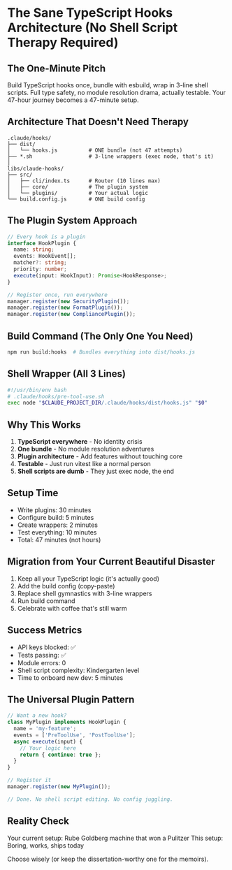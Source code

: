 # The Sane TypeScript Hooks Architecture (No Shell Script Therapy Required)

## The One-Minute Pitch
Build TypeScript hooks once, bundle with esbuild, wrap in 3-line shell scripts. Full type safety, no module resolution drama, actually testable. Your 47-hour journey becomes a 47-minute setup.

## Architecture That Doesn't Need Therapy

```
.claude/hooks/
├── dist/
│   └── hooks.js          # ONE bundle (not 47 attempts)
├── *.sh                  # 3-line wrappers (exec node, that's it)
│
libs/claude-hooks/
├── src/
│   ├── cli/index.ts      # Router (10 lines max)
│   ├── core/             # The plugin system
│   └── plugins/          # Your actual logic
└── build.config.js       # ONE build config
```

## The Plugin System Approach

```typescript
// Every hook is a plugin
interface HookPlugin {
  name: string;
  events: HookEvent[];
  matcher?: string;
  priority: number;
  execute(input: HookInput): Promise<HookResponse>;
}

// Register once, run everywhere
manager.register(new SecurityPlugin());
manager.register(new FormatPlugin());
manager.register(new CompliancePlugin());
```

## Build Command (The Only One You Need)
```bash
npm run build:hooks  # Bundles everything into dist/hooks.js
```

## Shell Wrapper (All 3 Lines)
```bash
#!/usr/bin/env bash
# .claude/hooks/pre-tool-use.sh
exec node "$CLAUDE_PROJECT_DIR/.claude/hooks/dist/hooks.js" "$0"
```

## Why This Works
1. **TypeScript everywhere** - No identity crisis
2. **One bundle** - No module resolution adventures  
3. **Plugin architecture** - Add features without touching core
4. **Testable** - Just run vitest like a normal person
5. **Shell scripts are dumb** - They just exec node, the end

## Setup Time
- Write plugins: 30 minutes
- Configure build: 5 minutes  
- Create wrappers: 2 minutes
- Test everything: 10 minutes
- Total: 47 minutes (not hours)

## Migration from Your Current Beautiful Disaster
1. Keep all your TypeScript logic (it's actually good)
2. Add the build config (copy-paste)
3. Replace shell gymnastics with 3-line wrappers
4. Run build command
5. Celebrate with coffee that's still warm

## Success Metrics
- API keys blocked: ✅
- Tests passing: ✅
- Module errors: 0
- Shell script complexity: Kindergarten level
- Time to onboard new dev: 5 minutes

## The Universal Plugin Pattern
```typescript
// Want a new hook? 
class MyPlugin implements HookPlugin {
  name = 'my-feature';
  events = ['PreToolUse', 'PostToolUse'];
  async execute(input) {
    // Your logic here
    return { continue: true };
  }
}

// Register it
manager.register(new MyPlugin());

// Done. No shell script editing. No config juggling.
```

## Reality Check
Your current setup: Rube Goldberg machine that won a Pulitzer
This setup: Boring, works, ships today

Choose wisely (or keep the dissertation-worthy one for the memoirs).